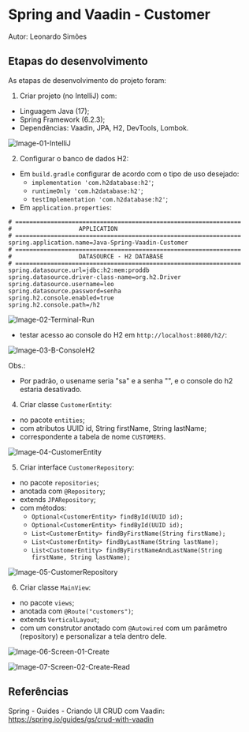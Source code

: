 # Spring and Vaadin - Customer
Autor: Leonardo Simões


## Etapas do desenvolvimento
As etapas de desenvolvimento do projeto foram:

1. Criar projeto (no IntelliJ) com:
- Linguagem Java (17);
- Spring Framework (6.2.3);
- Dependências: Vaadin, JPA, H2, DevTools, Lombok.

![Image-01-IntelliJ](images/Image-01-IntelliJ.png)

2. Configurar o banco de dados H2:
- Em `build.gradle` configurar de acordo com o tipo de uso desejado:
    * `implementation 'com.h2database:h2'`;
    * `runtimeOnly 'com.h2database:h2'`;
    * `testImplementation 'com.h2database:h2'`;
- Em `application.properties`:

```properties
# ================================================================
#                   APPLICATION
# ================================================================
spring.application.name=Java-Spring-Vaadin-Customer
# ================================================================
#                   DATASOURCE - H2 DATABASE
# ================================================================
spring.datasource.url=jdbc:h2:mem:proddb
spring.datasource.driver-class-name=org.h2.Driver
spring.datasource.username=leo
spring.datasource.password=senha
spring.h2.console.enabled=true
spring.h2.console.path=/h2
```

![Image-02-Terminal-Run](images/Image-02-Terminal-Run.png)

- testar acesso ao console do H2 em `http://localhost:8080/h2/`:

![Image-03-B-ConsoleH2](images/Image-03-B-ConsoleH2.png)

Obs.:
- Por padrão, o usename seria "sa" e a senha "", e o console do h2 estaria desativado.

4. Criar classe `CustomerEntity`:
- no pacote `entities`;
- com atributos UUID id, String firstName, String lastName;
- correspondente a tabela de nome `CUSTOMERS`.

![Image-04-CustomerEntity](images/Image-04-CustomerEntity.png)

5. Criar interface `CustomerRepository`:
- no pacote `repositories`;
- anotada com `@Repository`;
- extends `JPARepository`;
- com métodos:
  * `Optional<CustomerEntity> findById(UUID id);`
  * `Optional<CustomerEntity> findById(UUID id);`
  * `List<CustomerEntity> findByFirstName(String firstName);`
  * `List<CustomerEntity> findByLastName(String lastName);`
  * `List<CustomerEntity> findByFirstNameAndLastName(String firstName, String lastName);`

![Image-05-CustomerRepository](images/Image-05-CustomerRepository.png)

6. Criar classe `MainView`:
- no pacote `views`;
- anotada com `@Route("customers")`;
- extends `VerticalLayout`;
- com um construtor anotado com `@Autowired` com um parâmetro (repository) e personalizar a tela dentro dele.

![Image-06-Screen-01-Create](images/Image-06-Screen-01-Create.png)

![Image-07-Screen-02-Create-Read](images/Image-07-Screen-02-Create-Read.png)


## Referências
Spring - Guides - Criando UI CRUD com Vaadin:
https://spring.io/guides/gs/crud-with-vaadin